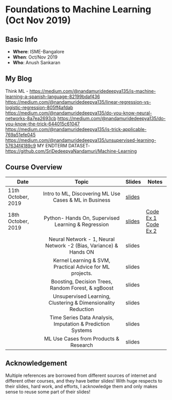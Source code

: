 # Foundations to Machine Learning (Oct Nov 2019)

## Basic Info
  - **Where**: ISME-Bangalore
  - **When**: Oct/Nov 2019
  - **Who**: Anush Sankaran

## My Blog

Think ML - https://medium.com/@nandamuridedeepya135/is-machine-learning-a-spanish-language-82199bdaf436
           https://medium.com/@nandamuridedeepya135/linear-regression-vs-logistic-regression-805ff4afdab
           https://medium.com/@nandamuridedeepya135/do-you-know-neural-networks-8a7ea2693cb
           https://medium.com/@nandamuridedeepya135/do-you-know-the-trick-644015c61047
           https://medium.com/@nandamuridedeepya135/is-trick-applicable-769a51efe045
           https://medium.com/@nandamuridedeepya135/unsupervised-learning-57634f4189c9
 MY ENDTERM DATASET-https://github.com/SriDedeepyaNandamuri/Machine-Learning

## Course Overview

| Date                        |                                    Topic                                    | Slides | Notes |
|-----------------------------|:---------------------------------------------------------------------------:|--------|-------|
| 11th October, 2019  | Intro to ML, Discovering ML Use Cases & ML in Business     |   [slides](./lecture_notes/Lecture-1.pdf)      |       |
| 18th October, 2019  | Python- Hands On, Supervised Learning & Regression     |   [slides](./lecture_notes/Lecture-2.pdf)      |   [Code Ex 1](./coding-assignments/1.Linear-Regression.ipynb)   <br/>     [Code Ex 2](./coding-assignments/2.Logistic-Regression.ipynb)     |
|   | Neural Network - 1, Neural Network -2 (Bias, Variance) & Hands ON     |   slides[]()      |       |
|   | Kernel Learning & SVM, Practical Advice for ML projects.     |   slides[]()      |       |
|   | Boosting, Decision Trees, Random Forest, & xgBoost     |   slides[]()      |       |
|   | Unsupervised Learning, Clustering & Dimensionality Reduction    |   slides[]()      |       |
|   | Time Series Data Analysis, Imputation & Prediction Systems     |   slides[]()      |       |
|   | ML Use Cases from Products & Research    |   slides[]()      |       |

## Acknowledgement

Multiple references are borrowed from different sources of internet and different other courses, and they have better slides! With huge respects to their slides, hard work, and efforts, I acknowledge them and only makes sense to reuse some part of their slides!
